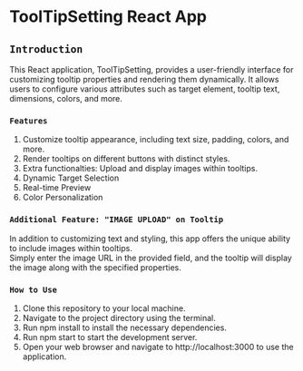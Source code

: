 # ToolTipSetting React App


## `Introduction`

This React application, ToolTipSetting, provides a user-friendly interface for customizing tooltip properties and rendering them dynamically. It allows users to configure various attributes such as target element, tooltip text, dimensions, colors, and more.



### `Features`

1. Customize tooltip appearance, including text size, padding, colors, and more. <br/>
2. Render tooltips on different buttons with distinct styles. <br/>
3. Extra functionalties: Upload and display images within tooltips. <br/>
4. Dynamic Target Selection <br/>
5. Real-time Preview <br/>
6. Color Personalization

### `Additional Feature: "IMAGE UPLOAD" on Tooltip`

In addition to customizing text and styling, this app offers the unique ability to include images within tooltips. 
<br/>Simply enter the image URL in the provided field, and the tooltip will display the image along with the specified properties.

### `How to Use`

1. Clone this repository to your local machine. <br/>
2. Navigate to the project directory using the terminal. <br/>
3. Run npm install to install the necessary dependencies. <br/>
4. Run npm start to start the development server. <br/>
5. Open your web browser and navigate to http://localhost:3000 to use the application.


